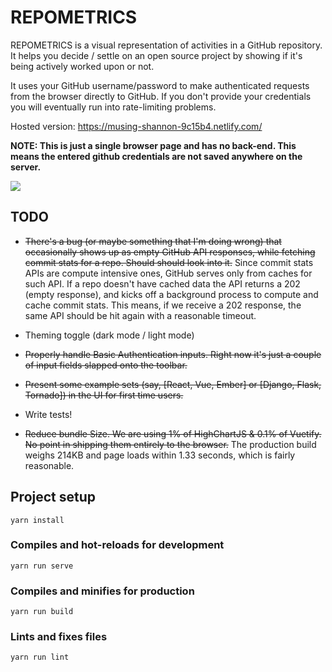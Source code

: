 # REPOMETRICS  

REPOMETRICS is a visual representation of activities in a GitHub repository. It helps you decide / settle on an open source project by showing if it's being actively worked upon or not. 

It uses your GitHub username/password to make authenticated requests from the browser directly to GitHub. If you don't provide your credentials you will eventually run into rate-limiting problems.

Hosted version: https://musing-shannon-9c15b4.netlify.com/

**NOTE: This is just a single browser page and has no back-end. This means the entered github credentials are not saved anywhere on the server.**

![](https://gitlab.com/joelewis/codemetrics/raw/master/screenshot.png)

## TODO

- ~~There's a bug (or maybe something that I'm doing wrong) that occasionally shows up as empty GitHub API responses, while fetching commit stats for a repo. Should should look into it.~~ Since commit stats APIs are compute intensive ones, GitHub serves only from caches for such API. If a repo doesn't have cached data the API returns a 202 (empty response), and kicks off a background process to compute and cache commit stats. This means, if we receive a 202 response, the same API should be hit again with a reasonable timeout.

- Theming toggle (dark mode / light mode)

- ~~Properly handle Basic Authentication inputs. Right now it's just a couple of input fields slapped onto the toolbar.~~

- ~~Present some example sets (say, [React, Vue, Ember] or [Django, Flask, Tornado]) in the UI for first time users.~~

- Write tests!

- ~~Reduce bundle Size. We are using 1% of HighChartJS & 0.1% of Vuetify. No point in shipping them entirely to the browser.~~ The production build weighs 214KB and page loads within 1.33 seconds, which is fairly reasonable.

## Project setup
```
yarn install
```

### Compiles and hot-reloads for development
```
yarn run serve
```

### Compiles and minifies for production
```
yarn run build
```

### Lints and fixes files
```
yarn run lint
```
